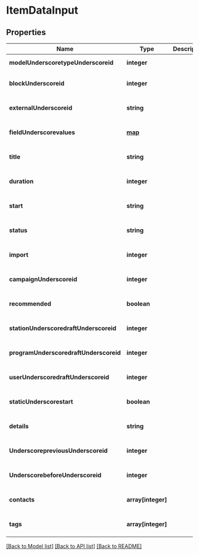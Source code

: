 # ItemDataInput

## Properties
Name | Type | Description | Notes
------------ | ------------- | ------------- | -------------
**modelUnderscoretypeUnderscoreid** | **integer** |  | [default to null]
**blockUnderscoreid** | **integer** |  | [optional] [default to null]
**externalUnderscoreid** | **string** |  | [optional] [default to null]
**fieldUnderscorevalues** | [**map**](.md) |  | [optional] [default to null]
**title** | **string** |  | [optional] [default to null]
**duration** | **integer** |  | [optional] [default to null]
**start** | **string** |  | [optional] [default to null]
**status** | **string** |  | [optional] [default to null]
**import** | **integer** |  | [optional] [default to null]
**campaignUnderscoreid** | **integer** |  | [optional] [default to null]
**recommended** | **boolean** |  | [optional] [default to null]
**stationUnderscoredraftUnderscoreid** | **integer** |  | [optional] [default to null]
**programUnderscoredraftUnderscoreid** | **integer** |  | [optional] [default to null]
**userUnderscoredraftUnderscoreid** | **integer** |  | [optional] [default to null]
**staticUnderscorestart** | **boolean** |  | [optional] [default to null]
**details** | **string** |  | [optional] [default to null]
**UnderscorepreviousUnderscoreid** | **integer** |  | [optional] [default to null]
**UnderscorebeforeUnderscoreid** | **integer** |  | [optional] [default to null]
**contacts** | **array[integer]** |  | [optional] [default to null]
**tags** | **array[integer]** |  | [optional] [default to null]

[[Back to Model list]](../README.md#documentation-for-models) [[Back to API list]](../README.md#documentation-for-api-endpoints) [[Back to README]](../README.md)


